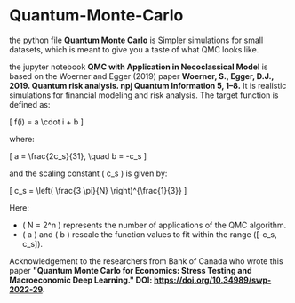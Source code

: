 # Quantum-Monte-Carlo

the python file **Quantum Monte Carlo** is Simpler simulations for small datasets, which is meant to give you a taste of what QMC looks like.

the jupyter notebook **QMC with Application in Necoclassical Model** is based on the Woerner and Egger (2019) paper **Woerner, S., Egger, D.J., 2019. Quantum risk analysis. npj Quantum Information 5, 1–8.** It is  realistic simulations for financial modeling and risk analysis. 
The target function is defined as:

\[
f(i) = a \cdot i + b
\]

where:

\[
a = \frac{2c_s}{31}, \quad b = -c_s
\]

and the scaling constant \( c_s \) is given by:

\[
c_s = \left( \frac{3 \pi}{N} \right)^{\frac{1}{3}}
\]

Here:
- \( N = 2^n \) represents the number of applications of the QMC algorithm.
- \( a \) and \( b \) rescale the function values to fit within the range \([-c_s, c_s]\).

Acknowledgement to the researchers from Bank of Canada who wrote this paper **"Quantum Monte Carlo for Economics: Stress Testing and Macroeconomic Deep Learning." DOI: https://doi.org/10.34989/swp-2022-29.**

